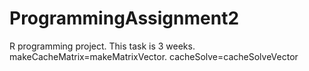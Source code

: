 # ProgrammingAssignment2 
R programming project. This task is 3 weeks.
makeCacheMatrix=makeMatrixVector.
cacheSolve=cacheSolveVector

